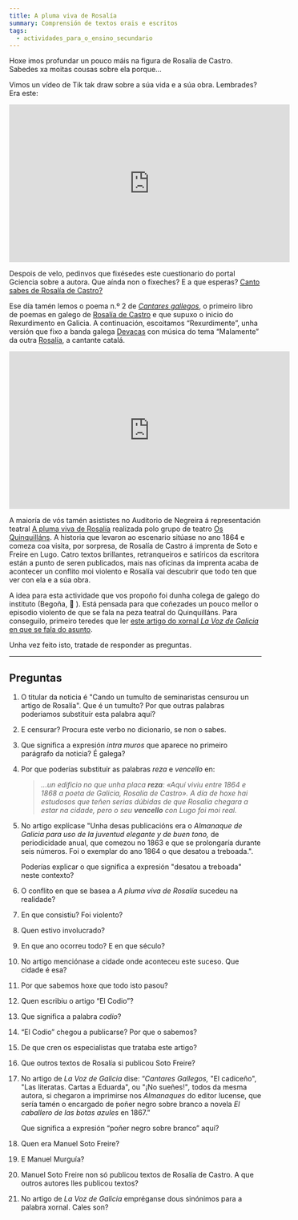 ```yaml
---
title: A pluma viva de Rosalía
summary: Comprensión de textos orais e escritos
tags:
  - actividades_para_o_ensino_secundario
---
```

Hoxe imos profundar un pouco máis na figura de Rosalía de Castro. Sabedes xa moitas cousas sobre ela porque...

Vimos un vídeo de Tik tak draw sobre a súa vida e a súa obra. Lembrades? Era
este:

<iframe width="560" height="315" src="https://www.youtube.com/embed/5sLT5qSVuWg" frameborder="0" allow="accelerometer; autoplay; clipboard-write; encrypted-media; gyroscope; picture-in-picture" allowfullscreen></iframe>

Despois de velo, pedinvos que fixésedes este cuestionario do portal Gciencia
sobre a autora. Que aínda non o fixeches? E a que esperas?
[Canto sabes de Rosalía de Castro?](https://www.gciencia.com/historias-gc/canto-sabes-de-rosalia-de-castro/)

Ese día tamén lemos o poema n.º 2 de
*[Cantares gallegos](http://bvg.udc.es/indice_paxinas.jsp?id_obra=CaGa++++1&id_edicion=CaGa++++1002&cabecera=%3Ca+href%3D%22ficha_obra.jsp%3Fid%3DCaGa%2B%2B%2B%2B1%26alias%3DRosal%25EDa%2Bde%2BCastro%22+class%3D%22nombreObraPaxina%22%3ECantares+Gallegos%3C%2Fa%3E&alias=Rosal%EDa+de+Castro&formato=texto)*,
o primeiro libro de poemas en galego de
[Rosalía de Castro](https://academia.gal/figuras-homenaxeadas/-/journal_content/56_INSTANCE_8klA/10157/23374)
e que supuxo o inicio do Rexurdimento en Galicia. A continuación, escoitamos
“Rexurdimente”, unha versión que fixo a banda galega
[Devacas](https://devacas.gal/) con música do tema “Malamente” da outra
[Rosalía](https://www.rosalia.com/), a cantante catalá.

<iframe width="560" height="315" src="https://www.youtube.com/embed/qkJBWfiYPTI" frameborder="0" allow="accelerometer; autoplay; encrypted-media; gyroscope; picture-in-picture" allowfullscreen></iframe>

A maioría de vós tamén asististes no Auditorio de Negreira á representación
teatral
[A pluma viva de Rosalía](http://www.concellodenegreira.gal/index.php/es/noticias/noticia/1744-teatro-polo-dia-de-rosalia)
realizada polo grupo de teatro [Os Quinquilláns](http://nova.quinquillans.com/).
A historia que levaron ao escenario sitúase no ano 1864 e comeza coa visita, por
sorpresa, de Rosalía de Castro á imprenta de Soto e Freire en Lugo. Catro textos
brillantes, retranqueiros e satíricos da escritora están a punto de seren
publicados, mais nas oficinas da imprenta acaba de acontecer un conflito moi
violento e Rosalía vai descubrir que todo ten que ver con ela e a súa obra.

A idea para esta actividade que vos propoño foi dunha colega de galego do
instituto (Begoña, 🙏 ). Está pensada para que coñezades un pouco mellor o
episodio violento de que se fala na peza teatral do Quinquilláns. Para
conseguilo, primeiro teredes que ler
[este artigo do xornal *La Voz de Galicia* en que se fala do
asunto](https://www.lavozdegalicia.es/noticia/lugo/lugo/2019/02/24/span-langglcando-tumulto-seminaristas-censurou-artigo-rosaliaspan/0003_201902L24C5991.htm).

Unha vez feito isto, tratade de responder as preguntas.

- - -

## Preguntas

1. O titular da noticia é "Cando un tumulto de seminaristas censurou un artigo
   de Rosalía". Que é un tumulto? Por que outras palabras poderiamos substituír
   esta palabra aquí?
2. E censurar? Procura este verbo no dicionario, se non o sabes.
3. Que significa a expresión *intra muros* que aparece no primeiro parágrafo da
   noticia? É galega?
4. Por que poderías substituír as palabras *reza* e *vencello* en:

   > *...un edificio no que unha placa **reza**: «Aquí viviu entre 1864 e 1868 a
   > poeta de Galicia, Rosalía de Castro». A día de hoxe hai estudosos que teñen
   > serias*
   > *dúbidas de que Rosalía chegara a estar na cidade, pero o seu **vencello**
   > con Lugo foi moi real.*
5. No artigo explícase "Unha desas publicacións era o *Almanaque de Galicia para
   uso de la juventud elegante y de buen tono,* de periodicidade anual, que
   comezou no 1863 e que se prolongaría durante seis números. Foi o exemplar do
   ano 1864 o que desatou a treboada.".

   Poderías explicar o que significa a expresión "desatou a treboada" neste
   contexto?
6. O conflito en que se basea a *A pluma viva de Rosalía* sucedeu na realidade?
7. En que consistiu? Foi violento?
8. Quen estivo involucrado?
9. En que ano ocorreu todo? E en que século?
10. No artigo menciónase a cidade onde aconteceu este suceso. Que cidade é esa?
11. Por que sabemos hoxe que todo isto pasou?
12. Quen escribiu o artigo “El Codio”?
13. Que significa a palabra *codio*?
14. “El Codio” chegou a publicarse? Por que o sabemos?
15. De que cren os especialistas que trataba este artigo?
16. Que outros textos de Rosalía si publicou Soto Freire?
17. No artigo de *La Voz de Galicia* dise: “*Cantares Gallegos,* "El cadiceño",
    "Las literatas. Cartas a Eduarda", ou "¡No sueñes!"*,* todos da mesma
    autora, si chegaron a imprimirse nos *Almanaques* do editor lucense, que
    sería tamén o encargado de poñer negro sobre branco a novela *El caballero
    de las botas azules* en 1867.”

    Que significa a expresión “poñer negro sobre branco” aquí?
18. Quen era Manuel Soto Freire?
19. E Manuel Murguía?
20. Manuel Soto Freire non só publicou textos de Rosalía de Castro. A que outros
    autores lles publicou textos?
21. No artigo de *La Voz de Galicia* empréganse dous sinónimos para a palabra
    xornal. Cales son?